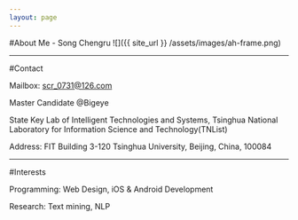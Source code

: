 ```yaml
---
layout: page
---
```


#About Me - Song Chengru
![]({{ site_url }} /assets/images/ah-frame.png)

<hr />

#Contact

Mailbox: scr_0731@126.com

Master Candidate @Bigeye

State Key Lab of Intelligent Technologies and Systems,
Tsinghua National Laboratory for Information Science and Technology(TNList)

Address: FIT Building 3-120 Tsinghua University, Beijing, China, 100084

<hr />

#Interests

Programming: Web Design, iOS & Android Development

Research: Text mining, NLP